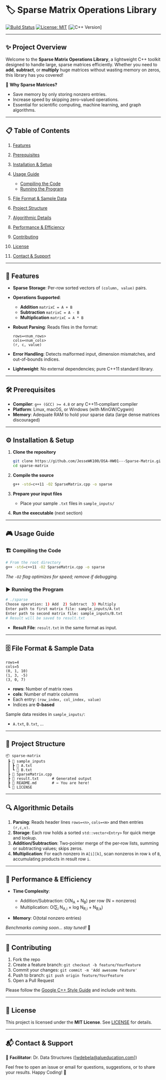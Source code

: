 # 🏷️ Sparse Matrix Operations Library

[![Build Status](https://img.shields.io/badge/build-passing-brightgreen)](https://github.com/yourusername/sparse-matrix)
[![License: MIT](https://img.shields.io/badge/License-MIT-blue.svg)](LICENSE)
\[![C++ Version](https://img.shields.io/badge/C%2B%2B-11-blueviolet)]

---

## ✨ Project Overview

Welcome to the **Sparse Matrix Operations Library**, a lightweight C++ toolkit designed to handle large, sparse matrices efficiently. Whether you need to **add**, **subtract**, or **multiply** huge matrices without wasting memory on zeros, this library has you covered!

🚀 **Why Sparse Matrices?**

* Save memory by only storing nonzero entries.
* Increase speed by skipping zero-valued operations.
* Essential for scientific computing, machine learning, and graph algorithms.

---

## 📋 Table of Contents

1. [Features](#-features)
2. [Prerequisites](#-prerequisites)
3. [Installation & Setup](#-installation--setup)
4. [Usage Guide](#-usage-guide)

   * [Compiling the Code](#compiling-the-code)
   * [Running the Program](#running-the-program)
5. [File Format & Sample Data](#-file-format--sample-data)
6. [Project Structure](#-project-structure)
7. [Algorithmic Details](#-algorithmic-details)
8. [Performance & Efficiency](#-performance--efficiency)
9. [Contributing](#-contributing)
10. [License](#-license)
11. [Contact & Support](#-contact--support)

---

## 🌟 Features

* **Sparse Storage**: Per-row sorted vectors of `(column, value)` pairs.
* **Operations Supported**:

  * **Addition** `matrixC = A + B`
  * **Subtraction** `matrixC = A - B`
  * **Multiplication** `matrixC = A * B`
* **Robust Parsing**: Reads files in the format:

  ```text
  rows=<num_rows>
  cols=<num_cols>
  (r, c, value)
  ```
* **Error Handling**: Detects malformed input, dimension mismatches, and out-of-bounds indices.
* **Lightweight**: No external dependencies; pure C++11 standard library.

---

## 🛠️ Prerequisites

* **Compiler**: `g++ (GCC) >= 4.8` or any C++11‑compliant compiler
* **Platform**: Linux, macOS, or Windows (with MinGW/Cygwin)
* **Memory**: Adequate RAM to hold your sparse data (large dense matrices discouraged)

---

## ⚙️ Installation & Setup

1. **Clone the repository**

   ```bash
   git clone https://github.com/JesseWK100/DSA-HW01---Sparse-Matrix.git
   cd sparse-matrix
   ```

2. **Compile the source**

   ```bash
   g++ -std=c++11 -O2 SparseMatrix.cpp -o sparse
   ```

3. **Prepare your input files**

   * Place your sample `.txt` files in `sample_inputs/`

4. **Run the executable** (next section)

---

## 🎮 Usage Guide

### 🏗️ Compiling the Code

```bash
# From the root directory
g++ -std=c++11 -O2 SparseMatrix.cpp -o sparse
```

*The `-O2` flag optimizes for speed; remove if debugging.*

### ▶️ Running the Program

```bash
# ./sparse
Choose operation: 1) Add  2) Subtract  3) Multiply
Enter path to first matrix file: sample_inputs/A.txt
Enter path to second matrix file: sample_inputs/B.txt
# Result will be saved to result.txt
```

* **Result File**: `result.txt` in the same format as input.

---

## 🗄️ File Format & Sample Data

```text
rows=4
cols=5
(0, 1, 10)
(1, 3, -5)
(3, 0, 7)
```

* **rows**: Number of matrix rows
* **cols**: Number of matrix columns
* Each entry: `(row_index, col_index, value)`
* Indices are **0-based**

Sample data resides in `sample_inputs/`:

* `A.txt`, `B.txt`, …

---

## 📂 Project Structure

```
📦 sparse-matrix
 ┣ 📂 sample_inputs
 ┃ ┣ 📄 A.txt
 ┃ ┗ 📄 B.txt
 ┣ 📄 SparseMatrix.cpp
 ┣ 📄 result.txt      # Generated output
 ┣ 📄 README.md       # ← You are here!
 ┗ 📄 LICENSE
```

---

## 🔍 Algorithmic Details

1. **Parsing**: Reads header lines `rows=<n>`, `cols=<m>` and then entries `(r,c,v)`.
2. **Storage**: Each row holds a sorted `std::vector<Entry>` for quick merge and lookup.
3. **Addition/Subtraction**: Two‐pointer merge of the per‐row lists, summing or subtracting values; skips zeros.
4. **Multiplication**: For each nonzero in `A[i][k]`, scan nonzeros in row `k` of `B`, accumulating products in result row `i`.

---

## 🚀 Performance & Efficiency

* **Time Complexity**:

  * Addition/Subtraction: O(N<sub>A</sub> + N<sub>B</sub>) per row (N = nonzeros)
  * Multiplication: O(∑<sub>i</sub> N<sub>A,i</sub> × log N<sub>R,i</sub> + N<sub>B,k</sub>)
* **Memory**: O(total nonzero entries)

*Benchmarks coming soon… stay tuned!* 🚀

---

## 🤝 Contributing

1. Fork the repo
2. Create a feature branch: `git checkout -b feature/YourFeature`
3. Commit your changes: `git commit -m 'Add awesome feature'`
4. Push to branch: `git push origin feature/YourFeature`
5. Open a Pull Request

Please follow the [Google C++ Style Guide](https://google.github.io/styleguide/cppguide.html) and include unit tests.

---

## 📝 License

This project is licensed under the **MIT License**. See [LICENSE](LICENSE) for details.

---

## 📬 Contact & Support

🤗 **Facilitator**: Dr. Data Structures (\[[wdebela@alueducation.com](mailto:email@example.com)])

Feel free to open an issue or email for questions, suggestions, or to share your results. Happy Coding! 🎉

